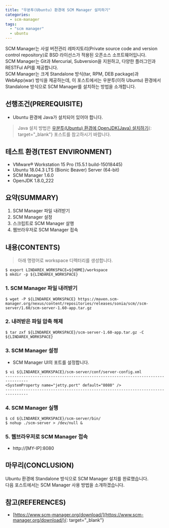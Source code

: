 ```yaml
---
title: "우분투(Ubuntu) 환경에 SCM Manager 설치하기"
categories: 
  - scm-manager
tags: 
  - "scm manager"
  - ubuntu
---
```



SCM Manager는 사설 버전관리 레파지토리(Private source code and version control repository)로 BSD 라이선스가 적용된 오픈소스 소프트웨어입니다. <br />
SCM Manager는 Git과 Mercurial, Subversion을 지원하고, 다양한 플러그인과 RESTFul API를 제공합니다. <br />
SCM Manager는 크게 Standalone 방식(tar, RPM, DEB package)과 WebApp(war) 방식을 제공하는데, 이 포스트에서는 우분투(이하 Ubuntu) 환경에서 Standalone 방식으로 SCM Manager를 설치하는 방법을 소개합니다.


## 선행조건(PREREQUISITE)
- Ubuntu 환경에 Java가 설치되어 있어야 합니다.

> Java 설치 방법은 [우분투(Ubuntu) 환경에 OpenJDK(Java) 설치하기](https://lindarex.github.io/ubuntu/ubuntu-openjdk-installation/){: target="_blank"} 포스트를 참고하시기 바랍니다.


## 테스트 환경(TEST ENVIRONMENT)
- VMware® Workstation 15 Pro (15.5.1 build-15018445)
- Ubuntu 18.04.3 LTS (Bionic Beaver) Server (64-bit)
- SCM Manager 1.6.0
- OpenJDK 1.8.0_222


## 요약(SUMMARY)
1. SCM Manager 파일 내려받기
2. SCM Manager 설정
3. 스크립트로 SCM Manager 살행
4. 웹브라우저로 SCM Manager 접속


## 내용(CONTENTS)

> 아래 명령어로 workspace 디렉터리를 생성합니다.

```shell
$ export LINDAREX_WORKSPACE=${HOME}/workspace
$ mkdir -p ${LINDAREX_WORKSPACE}
```

### 1. SCM Manager 파일 내려받기
```shell
$ wget -P ${LINDAREX_WORKSPACE} https://maven.scm-manager.org/nexus/content/repositories/releases/sonia/scm//scm-server/1.60/scm-server-1.60-app.tar.gz
```

### 2. 내려받은 파일 압축 해제
```shell
$ tar zxf ${LINDAREX_WORKSPACE}/scm-server-1.60-app.tar.gz -C ${LINDAREX_WORKSPACE}
```

### 3. SCM Manager 설정

- SCM Manager UI의 포트를 설정합니다.

```shell
$ vi ${LINDAREX_WORKSPACE}/scm-server/conf/server-config.xml
--------------------------------------------------------------------------------
<SystemProperty name="jetty.port" default="8080" />
--------------------------------------------------------------------------------
```

### 4. SCM Manager 실행
```shell
$ cd ${LINDAREX_WORKSPACE}/scm-server/bin/
$ nohup ./scm-server > /dev/null &
```

### 5. 웹브라우저로 SCM Manager 접속
- http://[MY-IP]:8080


## 마무리(CONCLUSION)
Ubuntu 환경에 Standalone 방식으로 SCM Manager 설치를 완료했습니다. <br />
다음 포스트에서는 SCM Manager 사용 방법을 소개하겠습니다.


## 참고(REFERENCES)
- [https://www.scm-manager.org/download/](https://www.scm-manager.org/download/){: target="_blank"}

